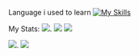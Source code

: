 Language i used to learn
[![My Skills](https://skillicons.dev/icons?i=js,html,css,cpp,discord)](https://skillicons.dev)

My Stats:
![](http://github-profile-summary-cards.vercel.app/api/cards/profile-details?username=Nzodasic&theme=darcula). ![](http://github-profile-summary-cards.vercel.app/api/cards/productive-time?username=Nzodasic&theme=darcula&utcOffset=8)
![](http://github-profile-summary-cards.vercel.app/api/cards/repos-per-language?username=Nzodasic&theme=darcula)

![](http://github-profile-summary-cards.vercel.app/api/cards/most-commit-language?username=Nzodasic&theme=darcula). ![](http://github-profile-summary-cards.vercel.app/api/cards/stats?username=Nzodasic&theme=darcula)




